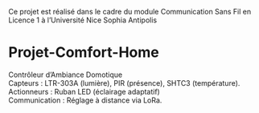 Ce projet est réalisé dans le cadre du module Communication Sans Fil en Licence 1 à l’Université
Nice Sophia Antipolis

# Projet-Comfort-Home
 Contrôleur d’Ambiance Domotique      
 Capteurs : LTR-303A (lumière), PIR (présence), SHTC3 (température).      
 Actionneurs : Ruban LED (éclairage adaptatif)  
 Communication : Réglage à distance via LoRa.
